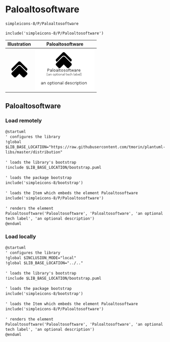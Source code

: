 # Paloaltosoftware


```text
simpleicons-8/P/Paloaltosoftware
```

```text
include('simpleicons-8/P/Paloaltosoftware')
```



| Illustration | Paloaltosoftware |
| :---: | :---: |
| ![illustration for Illustration](../../simpleicons-8/P/Paloaltosoftware.png) | ![illustration for Paloaltosoftware](../../simpleicons-8/P/Paloaltosoftware.Local.png) |




## Paloaltosoftware

### Load remotely
```plantuml
@startuml
' configures the library
!global $LIB_BASE_LOCATION="https://raw.githubusercontent.com/tmorin/plantuml-libs/master/distribution"

' loads the library's bootstrap
!include $LIB_BASE_LOCATION/bootstrap.puml

' loads the package bootstrap
include('simpleicons-8/bootstrap')

' loads the Item which embeds the element Paloaltosoftware
include('simpleicons-8/P/Paloaltosoftware')

' renders the element
Paloaltosoftware('Paloaltosoftware', 'Paloaltosoftware', 'an optional tech label', 'an optional description')
@enduml
```

### Load locally
```plantuml
@startuml
' configures the library
!global $INCLUSION_MODE="local"
!global $LIB_BASE_LOCATION="../.."

' loads the library's bootstrap
!include $LIB_BASE_LOCATION/bootstrap.puml

' loads the package bootstrap
include('simpleicons-8/bootstrap')

' loads the Item which embeds the element Paloaltosoftware
include('simpleicons-8/P/Paloaltosoftware')

' renders the element
Paloaltosoftware('Paloaltosoftware', 'Paloaltosoftware', 'an optional tech label', 'an optional description')
@enduml
```

